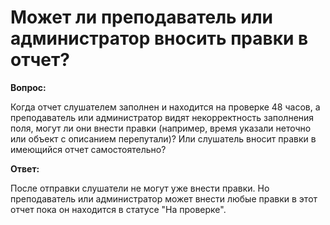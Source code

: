 # Может ли преподаватель или администратор вносить правки в отчет?

**Вопрос:**

Когда отчет слушателем заполнен и находится на проверке 48 часов, а преподаватель или администратор видят некорректность заполнения поля, могут ли они внести правки (например, время указали неточно или объект с описанием перепутали)? Или слушатель вносит правки в имеющийся отчет самостоятельно?

**Ответ:**

После отправки слушатели не могут уже внести правки. Но преподаватель или администратор может внести любые правки в этот отчет пока он находится в статусе "На проверке".
